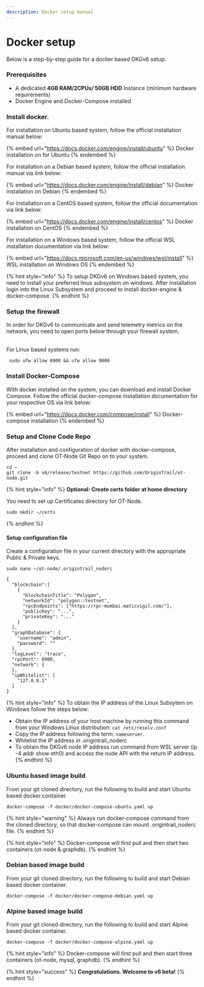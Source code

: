 ```yaml
---
description: Docker setup manual
---
```


# Docker setup

Below is a step-by-step guide for a docker based DKGv6 setup.

### Prerequisites <a href="#docs-internal-guid-e057adbf-7fff-9a68-2579-1fe11935388b" id="docs-internal-guid-e057adbf-7fff-9a68-2579-1fe11935388b"></a>

* A dedicated **4GB RAM/2CPUs/ 50GB HDD** Instance (minimum hardware requirements)
* Docker Engine and Docker-Compose installed

### Install docker.

For installation on Ubuntu based system, follow the official installation manual below:

{% embed url="https://docs.docker.com/engine/install/ubuntu" %}
Docker installation on for Ubuntu&#x20;
{% endembed %}

For installation on a Debian based system, follow the official installation manual via link below:

{% embed url="https://docs.docker.com/engine/install/debian" %}
Docker installation on Debian
{% endembed %}

For installation on a CentOS based system, follow the official documentation via link below:

{% embed url="https://docs.docker.com/engine/install/centos" %}
Docker installation on CentOS
{% endembed %}

For installation on a Windows based system, follow the official WSL installation documentation via link below:

{% embed url="https://docs.microsoft.com/en-us/windows/wsl/install" %}
WSL installation on Windows OS
{% endembed %}

{% hint style="info" %}
To setup DKGv6 on Windows based system, you need to install your preferred linux subsystem on windows. After installation login into the Linux Subsystem and proceed to install docker-engine & docker-compose.
{% endhint %}

### Setup the firewall

In order for DKGv6 to communicate and send telemetry metrics on the network, you need to open ports below through your firewall system.

\
For Linux based systems run:

```
 sudo ufw allow 8900 && ufw allow 9000
```

### Install Docker-Compose

With docker installed on the system, you can download and install Docker Compose. Follow the official docker-compose installation documentation for your respective OS via link below:

{% embed url="https://docs.docker.com/compose/install" %}
Docker-compose installation
{% endembed %}

### Setup and Clone Code Repo

After installation and configuration of docker with docker-compose, proceed and clone OT-Node Git Repo on to your system.&#x20;

```
cd ~
git clone -b v6/release/testnet https://github.com/OriginTrail/ot-node.git
```

{% hint style="info" %}
**Optional: Create certs folder at home directory**

You need to set up Certificates directory for OT-Node.

```
sudo mkdir ~/certs
```
{% endhint %}

#### Setup configuration file

Create a configuration file in your current directory with the appropriate Public & Private keys.

```
sudo nano ~/ot-node/.origintrail_noderc
```

```
{
  "blockchain":[
    {
      "blockchainTitle": "Polygon",
      "networkId": "polygon::testnet",
      "rpcEndpoints": ["https://rpc-mumbai.maticvigil.com/"],
      "publicKey": "...",
      "privateKey": "..."
    }
  ],
  "graphDatabase": {
    "username": "admin",
    "password": ""
  },
  "logLevel": "trace",
  "rpcPort": 8900,
  "network": {
  },
  "ipWhitelist": [
    "127.0.0.1"
  ]
}
```

{% hint style="info" %}
To obtain the IP address of the Linux Subsytem on Windows follow the steps below:

* Obtain the IP address of your host machine by running this command from your Windows Linux distribution: `cat /etc/resolv.conf`
* Copy the IP address following the term: `nameserver`.
* Whitelist the IP address in .origintrail\_noderc
* To obtain the DKGv6 node IP address run command from WSL server (ip -4 addr show eth0) and access the node API with the return IP address.
{% endhint %}

### &#x20;Ubuntu based image build

From your git cloned directory, run the following to build and start Ubuntu based docker container.

```
docker-compose -f docker/docker-compose-ubuntu.yaml up
```

{% hint style="warning" %}
Always run docker-compose command from the cloned directory, so that docker-compose can mount .origintrail\_noderc file.
{% endhint %}

{% hint style="info" %}
Docker-compose will first pull and then start two containers (ot-node & graphdb).
{% endhint %}

### Debian based image build

From your git cloned directory, run the following to build and start Debian based docker container.

```
docker-compose -f docker/docker-compose-debian.yaml up
```

### Alpine based image build

From your git cloned directory, run the following to build and start Alpine based docker container.

```
docker-compose -f docker/docker-compose-alpine.yaml up
```

{% hint style="info" %}
Docker-compose will first pull and then start three containers (ot-node, mysql, graphdb).
{% endhint %}

{% hint style="success" %}
**Congratulations. Welcome to v6 beta!**
{% endhint %}
